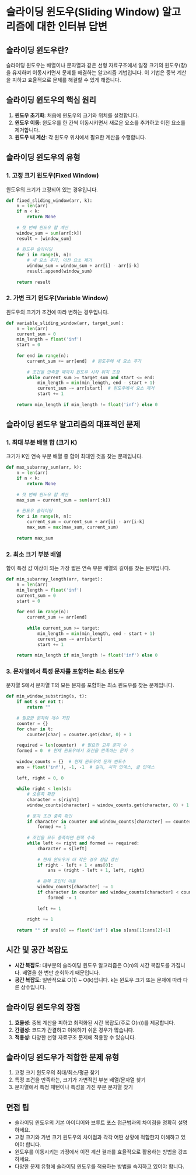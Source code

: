 # 슬라이딩 윈도우(Sliding Window) 알고리즘에 대한 인터뷰 답변

## 슬라이딩 윈도우란?
슬라이딩 윈도우는 배열이나 문자열과 같은 선형 자료구조에서 일정 크기의 윈도우(창)을 유지하며 이동시키면서 문제를 해결하는 알고리즘 기법입니다. 이 기법은 중복 계산을 피하고 효율적으로 문제를 해결할 수 있게 해줍니다.

## 슬라이딩 윈도우의 핵심 원리
1. **윈도우 초기화**: 처음에 윈도우의 크기와 위치를 설정합니다.
2. **윈도우 이동**: 윈도우를 한 칸씩 이동시키면서 새로운 요소를 추가하고 이전 요소를 제거합니다.
3. **윈도우 내 계산**: 각 윈도우 위치에서 필요한 계산을 수행합니다.

## 슬라이딩 윈도우의 유형

### 1. 고정 크기 윈도우(Fixed Window)
윈도우의 크기가 고정되어 있는 경우입니다.

```python
def fixed_sliding_window(arr, k):
    n = len(arr)
    if n < k:
        return None
    
    # 첫 번째 윈도우 합 계산
    window_sum = sum(arr[:k])
    result = [window_sum]
    
    # 윈도우 슬라이딩
    for i in range(k, n):
        # 새 요소 추가, 이전 요소 제거
        window_sum = window_sum + arr[i] - arr[i-k]
        result.append(window_sum)
    
    return result
```

### 2. 가변 크기 윈도우(Variable Window)
윈도우의 크기가 조건에 따라 변하는 경우입니다.

```python
def variable_sliding_window(arr, target_sum):
    n = len(arr)
    current_sum = 0
    min_length = float('inf')
    start = 0
    
    for end in range(n):
        current_sum += arr[end]  # 윈도우에 새 요소 추가
        
        # 조건을 만족할 때까지 윈도우 시작 위치 조정
        while current_sum >= target_sum and start <= end:
            min_length = min(min_length, end - start + 1)
            current_sum -= arr[start]  # 윈도우에서 요소 제거
            start += 1
    
    return min_length if min_length != float('inf') else 0
```

## 슬라이딩 윈도우 알고리즘의 대표적인 문제

### 1. 최대 부분 배열 합 (크기 K)
크기가 K인 연속 부분 배열 중 합이 최대인 것을 찾는 문제입니다.

```python
def max_subarray_sum(arr, k):
    n = len(arr)
    if n < k:
        return None
    
    # 첫 번째 윈도우 합 계산
    max_sum = current_sum = sum(arr[:k])
    
    # 윈도우 슬라이딩
    for i in range(k, n):
        current_sum = current_sum + arr[i] - arr[i-k]
        max_sum = max(max_sum, current_sum)
    
    return max_sum
```

### 2. 최소 크기 부분 배열
합이 특정 값 이상이 되는 가장 짧은 연속 부분 배열의 길이를 찾는 문제입니다.

```python
def min_subarray_length(arr, target):
    n = len(arr)
    min_length = float('inf')
    current_sum = 0
    start = 0
    
    for end in range(n):
        current_sum += arr[end]
        
        while current_sum >= target:
            min_length = min(min_length, end - start + 1)
            current_sum -= arr[start]
            start += 1
    
    return min_length if min_length != float('inf') else 0
```

### 3. 문자열에서 특정 문자를 포함하는 최소 윈도우
문자열 S에서 문자열 T의 모든 문자를 포함하는 최소 윈도우를 찾는 문제입니다.

```python
def min_window_substring(s, t):
    if not s or not t:
        return ""
    
    # 필요한 문자와 개수 저장
    counter = {}  
    for char in t:
        counter[char] = counter.get(char, 0) + 1
    
    required = len(counter)  # 필요한 고유 문자 수
    formed = 0  # 현재 윈도우에서 조건을 만족하는 문자 수
    
    window_counts = {}  # 현재 윈도우의 문자 빈도수
    ans = float('inf'), -1, -1  # 길이, 시작 인덱스, 끝 인덱스
    
    left, right = 0, 0
    
    while right < len(s):
        # 오른쪽 확장
        character = s[right]
        window_counts[character] = window_counts.get(character, 0) + 1
        
        # 문자 조건 충족 확인
        if character in counter and window_counts[character] == counter[character]:
            formed += 1
        
        # 조건을 모두 충족하면 왼쪽 수축
        while left <= right and formed == required:
            character = s[left]
            
            # 현재 윈도우가 더 작은 경우 정답 갱신
            if right - left + 1 < ans[0]:
                ans = (right - left + 1, left, right)
            
            # 왼쪽 포인터 이동
            window_counts[character] -= 1
            if character in counter and window_counts[character] < counter[character]:
                formed -= 1
                
            left += 1
        
        right += 1
    
    return "" if ans[0] == float('inf') else s[ans[1]:ans[2]+1]
```

## 시간 및 공간 복잡도
- **시간 복잡도**: 대부분의 슬라이딩 윈도우 알고리즘은 O(n)의 시간 복잡도를 가집니다. 배열을 한 번만 순회하기 때문입니다.
- **공간 복잡도**: 일반적으로 O(1) ~ O(k)입니다. k는 윈도우 크기 또는 문제에 따라 다른 상수입니다.

## 슬라이딩 윈도우의 장점
1. **효율성**: 중복 계산을 피하고 최적화된 시간 복잡도(주로 O(n))를 제공합니다.
2. **간결성**: 코드가 간결하고 이해하기 쉬운 경우가 많습니다.
3. **적용성**: 다양한 선형 자료구조 문제에 적용할 수 있습니다.

## 슬라이딩 윈도우가 적합한 문제 유형
1. 고정 크기 윈도우의 최대/최소/평균 찾기
2. 특정 조건을 만족하는, 크기가 가변적인 부분 배열/문자열 찾기
3. 문자열에서 특정 패턴이나 특성을 가진 부분 문자열 찾기

## 면접 팁
- 슬라이딩 윈도우의 기본 아이디어와 브루트 포스 접근법과의 차이점을 명확히 설명하세요.
- 고정 크기와 가변 크기 윈도우의 차이점과 각각 어떤 상황에 적합한지 이해하고 있어야 합니다.
- 윈도우를 이동시키는 과정에서 이전 계산 결과를 효율적으로 활용하는 방법을 강조하세요.
- 다양한 문제 유형에 슬라이딩 윈도우를 적용하는 방법을 숙지하고 있어야 합니다.